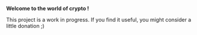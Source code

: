 **Welcome to the world of crypto !**

This project is a work in progress. If you find it useful, you might consider a little donation ;)

